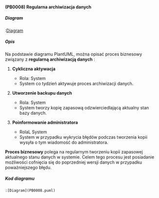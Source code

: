 #### (PB0008) Regularna archiwizacja danych

##### Diagram

:[Diagram](PB0008.puml)


##### Opis

Na podstawie diagramu PlantUML, można opisać proces biznesowy związany z **regularną archiwizacją danych** :

1. **Cykliczna aktywacja**
   - Rola: System
   - System co tydzień aktywuje proces archiwizacji danych. 

2. **Utworzenie backupu danych**
   - Rola: System
   - System tworzy kopię zapasową odzwierciedlającą aktualny stan bazy danych.

3. **Poinformowanie administratora**
   - RolaL System
   - System w przypadku wykrycia błędów podczas tworzenia kopii wysyła o tym wiadomość do administratora.

**Proces biznesowy**  polega na regularnym tworzeniu kopii zapasowej aktualnego stanu danych w systemie. Celem tego procesu jest posiadanie możliwości cofnięcia się do poprzedniej wersji danych w przypadku poważniejszego błędu.


##### Kod diagramu
```
:[Diagram](PB0008.puml)
```
